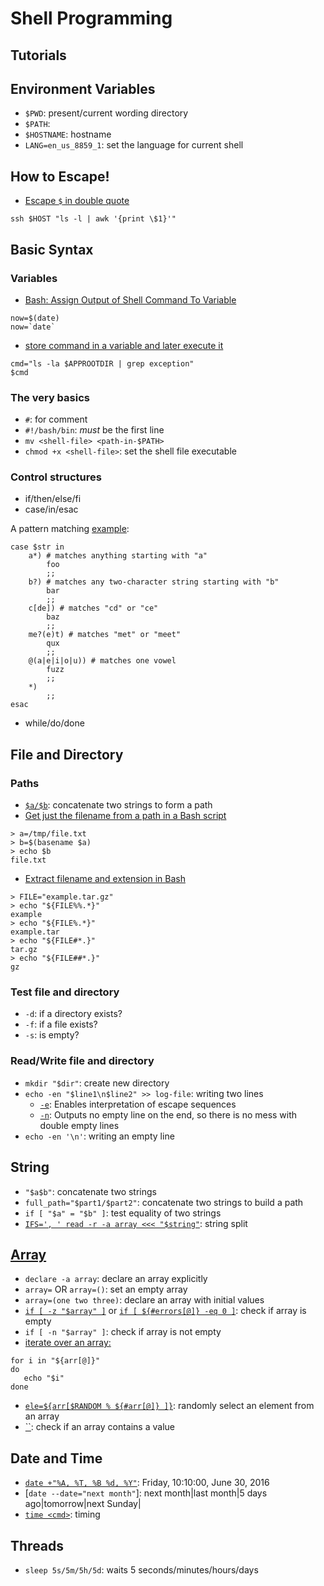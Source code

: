 # Shell Programming

## Tutorials

## Environment Variables
- `$PWD`: present/current wording directory
- `$PATH`: 
- `$HOSTNAME`: hostname
- `LANG=en_us_8859_1`: set the language for current shell

## How to Escape!
- [Escape `$` in double quote](http://superuser.com/a/178429)
```
ssh $HOST "ls -l | awk '{print \$1}'"
```

## Basic Syntax

### Variables
- [Bash: Assign Output of Shell Command To Variable](http://www.cyberciti.biz/faq/unix-linux-bsd-appleosx-bash-assign-variable-command-output/)
```
now=$(date)
now=`date`
```

- [store command in a variable and later execute it](http://stackoverflow.com/q/4668640/1833118)
```
cmd="ls -la $APPROOTDIR | grep exception"
$cmd
```

### The very basics
- `#`: for comment
- `#!/bash/bin`: *must* be the first line
- `mv <shell-file> <path-in-$PATH>`
- `chmod +x <shell-file>`: set the shell file executable

### Control structures
- if/then/else/fi
- case/in/esac

A pattern matching [example](http://stackoverflow.com/a/4555979/1833118):
```
case $str in
    a*) # matches anything starting with "a"
		foo
		;;    
    b?) # matches any two-character string starting with "b"
		bar
		;;    
    c[de]) # matches "cd" or "ce"
		baz
		;;    
    me?(e)t) # matches "met" or "meet"
		qux
		;;    
    @(a|e|i|o|u)) # matches one vowel
		fuzz
		;;   
	*)
		;;
esac
```
- while/do/done

## File and Directory

### Paths
- [`$a/$b`](http://stackoverflow.com/a/24026057/1833118): concatenate two strings to form a path
- [Get just the filename from a path in a Bash script](http://stackoverflow.com/a/3362952/1833118)
```
> a=/tmp/file.txt
> b=$(basename $a)
> echo $b
file.txt
```
- [Extract filename and extension in Bash](http://stackoverflow.com/a/965069/1833118)
```
> FILE="example.tar.gz"
> echo "${FILE%%.*}"
example
> echo "${FILE%.*}"
example.tar
> echo "${FILE#*.}"
tar.gz
> echo "${FILE##*.}"
gz
```

### Test file and directory
- `-d`: if a directory exists?
- `-f`: if a file exists?
- `-s`: is empty?

### Read/Write file and directory
- `mkdir "$dir"`: create new directory
- `echo -en "$line1\n$line2" >> log-file`: writing two lines
  - [`-e`](http://superuser.com/a/313939): Enables interpretation of escape sequences 
  - [`-n`](http://stackoverflow.com/a/18527247/1833118): Outputs no empty line on the end, so there is no mess with double empty lines 
- `echo -en '\n'`: writing an empty line

## String
- `"$a$b"`: concatenate two strings
- `full_path="$part1/$part2"`: concatenate two strings to build a path 
- `if [ "$a" = "$b" ]`: test equality of two strings
- [`IFS=', ' read -r -a array <<< "$string"`](http://stackoverflow.com/a/10586169/1833118): string split

## [Array](http://tldp.org/LDP/Bash-Beginners-Guide/html/sect_10_02.html)
- `declare -a array`: declare an array explicitly
- `array=` OR `array=()`: set an empty array
- `array=(one two three)`: declare an array with initial values
- [`if [ -z "$array" ]`](http://serverfault.com/a/700936) or [`if [ ${#errors[@]} -eq 0 ]`](http://serverfault.com/a/477506): check if array is empty
- `if [ -n "$array" ]`: check if array is not empty
- [iterate over an array:](http://stackoverflow.com/a/8880633/1833118)
```
for i in "${arr[@]}"
do
   echo "$i"
done
```

- [`ele=${arr[$RANDOM % ${#arr[@]} ]}`](http://stackoverflow.com/a/2388555/1833118): randomly select an element from an array
- [``](http://stackoverflow.com/q/3685970/1833118): check if an array contains a value

## Date and Time
- [`date +"%A, %T, %B %d, %Y"`](http://www.simplehelp.net/2008/12/18/the-linux-date-command/): Friday, 10:10:00, June 30, 2016
- [`date --date="next month"`]: next month|last month|5 days ago|tomorrow|next Sunday|
- [`time <cmd>`](http://unix.stackexchange.com/a/52315): timing

## Threads
- `sleep 5s/5m/5h/5d`: waits 5 seconds/minutes/hours/days
